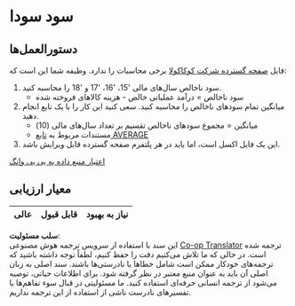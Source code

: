 <!--
CO_OP_TRANSLATOR_METADATA:
{
  "original_hash": "f824bfdb8b12d33293913f76f5c787c5",
  "translation_date": "2025-08-23T23:42:49+00:00",
  "source_file": "2-Working-With-Data/06-non-relational/assignment.md",
  "language_code": "fa"
}
-->
# سود سودا

## دستورالعمل‌ها

فایل [صفحه گسترده شرکت کوکاکولا](../../../../2-Working-With-Data/06-non-relational/CocaColaCo.xlsx) برخی محاسبات را ندارد. وظیفه شما این است که:

1. سود ناخالص سال‌های مالی '15، '16، '17 و '18 را محاسبه کنید.
   - سود ناخالص = درآمد عملیاتی خالص - هزینه کالاهای فروخته شده
1. میانگین تمام سودهای ناخالص را محاسبه کنید. سعی کنید این کار را با یک تابع انجام دهید.
   - میانگین = مجموع سودهای ناخالص تقسیم بر تعداد سال‌های مالی (10)
   - مستندات مربوط به [تابع AVERAGE](https://support.microsoft.com/en-us/office/average-function-047bac88-d466-426c-a32b-8f33eb960cf6)
1. این یک فایل اکسل است، اما باید در هر پلتفرم صفحه گسترده قابل ویرایش باشد.

[اعتبار منبع داده به یی یی وانگ](https://www.kaggle.com/yiyiwang0826/cocacola-excel)

## معیار ارزیابی

عالی | قابل قبول | نیاز به بهبود
--- | --- | --- |

**سلب مسئولیت**:  
این سند با استفاده از سرویس ترجمه هوش مصنوعی [Co-op Translator](https://github.com/Azure/co-op-translator) ترجمه شده است. در حالی که ما تلاش می‌کنیم دقت را حفظ کنیم، لطفاً توجه داشته باشید که ترجمه‌های خودکار ممکن است شامل خطاها یا نادرستی‌ها باشند. سند اصلی به زبان اصلی آن باید به عنوان منبع معتبر در نظر گرفته شود. برای اطلاعات حیاتی، توصیه می‌شود از ترجمه انسانی حرفه‌ای استفاده کنید. ما مسئولیتی در قبال سوء تفاهم‌ها یا تفسیرهای نادرست ناشی از استفاده از این ترجمه نداریم.